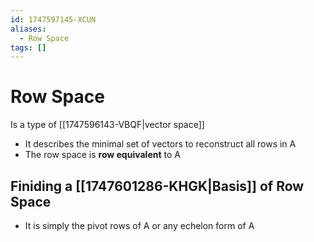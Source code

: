 ```yaml
---
id: 1747597145-XCUN
aliases:
  - Row Space
tags: []
---
```


# Row Space
Is a type of [[1747596143-VBQF|vector space]]
* It describes the minimal set of vectors to reconstruct all rows in A
* The row space is **row equivalent** to A
## Finiding a [[1747601286-KHGK|Basis]] of Row Space
* It is simply the pivot rows of A or any echelon form of A
